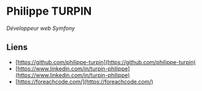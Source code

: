# Philippe TURPIN

*Développeur web Symfony*

## Liens

- [https://github.com/philippe-turpin](https://github.com/philippe-turpin)
- [https://www.linkedin.com/in/turpin-philippe](https://www.linkedin.com/in/turpin-philippe)
- [https://foreachcode.com/](https://foreachcode.com/)
